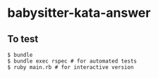 # babysitter-kata-answer
## To test
```shell
$ bundle
$ bundle exec rspec # for automated tests
$ ruby main.rb # for interactive version
```
